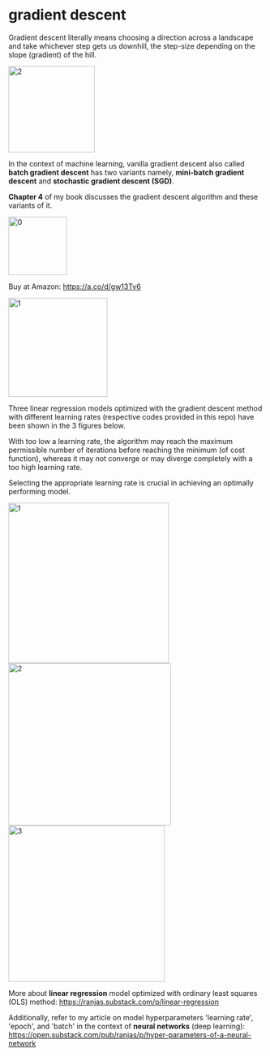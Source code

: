 # gradient descent

Gradient descent literally means choosing a direction across a landscape and take whichever step gets us downhill, the step-size depending on the slope (gradient) of the hill.

<img width="170" alt="2" src="https://github.com/user-attachments/assets/8a8928ab-99ad-4237-8b6b-1980905a55ac">


In the context of machine learning, vanilla gradient descent also called **batch gradient descent** has two variants namely, **mini-batch gradient descent** and **stochastic gradient descent (SGD)**. 

**Chapter 4** of my book discusses the gradient descent algorithm and these variants of it.

<img width="115" alt="0" src="https://github.com/user-attachments/assets/c86f23ab-7707-408b-bfc7-ef5cddabdc58">

Buy at Amazon: https://a.co/d/gw13Tv6


<img width="195" alt="1" src="https://github.com/user-attachments/assets/55d7aea9-cf83-42df-8aed-0a85506e6f47">


Three linear regression models optimized with the gradient descent method with different learning rates (respective codes provided in this repo) have been shown in the 3 figures below. 

With too low a learning rate, the algorithm may reach the maximum permissible number of iterations before reaching the minimum (of cost function), whereas it may not converge or may diverge completely with a too high learning rate.

Selecting the appropriate learning rate is crucial in achieving an optimally performing model.

<img width="316" alt="1" src="https://github.com/user-attachments/assets/453a37ea-469a-4373-8a79-ad2589a2e957">

<img width="320" alt="2" src="https://github.com/user-attachments/assets/5c2e2d4a-82b1-4fbf-bf7a-fd5cb6d40c1e">

<img width="308" alt="3" src="https://github.com/user-attachments/assets/69659f9d-42f7-47e1-88a7-b818b5ad93c6">


More about **linear regression** model optimized with ordinary least squares (OLS) method: https://ranjas.substack.com/p/linear-regression

Additionally, refer to my article on model hyperparameters 'learning rate', 'epoch', and 'batch' in the context of **neural networks** (deep learning):
https://open.substack.com/pub/ranjas/p/hyper-parameters-of-a-neural-network





